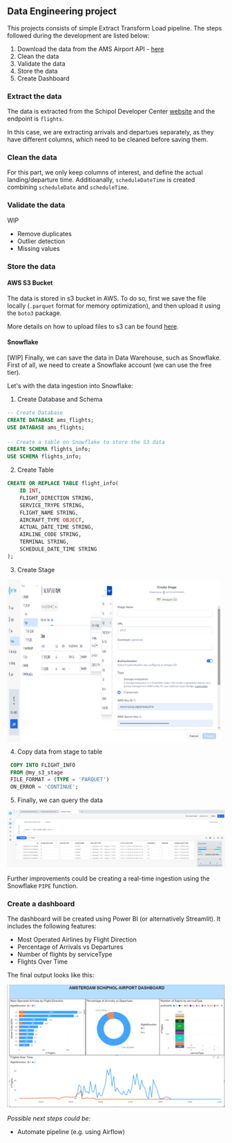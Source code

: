 ## Data Engineering project

This projects consists of simple Extract Transform Load pipeline. The steps followed during the development are listed below:

1. Download the data from the AMS Airport API - [here](https://developer.schiphol.nl/) 
2. Clean the data
3. Validate the data
4. Store the data
5. Create Dashboard

### Extract the data

The data is extracted from the Schipol Developer Center [website](https://developer.schiphol.nl/) and the endpoint is `flights`.

In this case, we are extracting arrivals and departues separately, as they have different columns, which need to be cleaned before saving them.

### Clean the data

For this part, we only keep columns of interest, and define the actual landing/departure time. Additioanally,  `scheduleDateTime` is created combining `scheduleDate` and  `scheduleTime`.

### Validate the data

WIP

- Remove duplicates
- Outlier detection
- Missing values

### Store the data

#### AWS S3 Bucket
The data is stored in  s3 bucket in AWS. To do so, first we save the file locally (`.parquet` format for memory optimization), and then upload it using the `boto3` package.

More details on how to upload files to s3 can be found [here](https://medium.com/@financial_python/uploading-files-to-aws-s3-using-python-and-boto3-622efbe1af5c).

#### Snowflake

[WIP] Finally, we can save the data in Data Warehouse, such as Snowflake. First of all, we need to create a Snowflake account (we can use the free tier).

Let's with the data ingestion into Snowflake:

1. Create Database and Schema
```sql
-- Create Database
CREATE DATABASE ams_flights;
USE DATABASE ams_flights;

-- Create a table on Snowflake to store the S3 data
CREATE SCHEMA flights_info;
USE SCHEMA flights_info;
```
2. Create Table
```sql
CREATE OR REPLACE TABLE flight_info(
    ID INT,
    FLIGHT_DIRECTION STRING,
    SERVICE_TRYPE STRING,
    FLIGHT_NAME STRING,
    AIRCRAFT_TYPE OBJECT,
    ACTUAL_DATE_TIME STRING,
    AIRLINE_CODE STRING,
    TERMINAL STRING,
    SCHEDULE_DATE_TIME STRING    
);
```
3. Create Stage


<div style="display: flex;">
    <img src="images/data.png" alt="Image 1" style="width: 49%;">
    <img src="images/stage_creation.png" alt="Image 2" style="width: 49%;">
</div>

4. Copy data from stage to table
```sql
 COPY INTO FLIGHT_INFO 
 FROM @my_s3_stage  
 FILE_FORMAT = (TYPE = 'PARQUET')
 ON_ERROR = 'CONTINUE';
```
5. Finally, we can query the data

!["Data in Snowflake"](images/result_snowflake.png)

Further improvements could be creating a real-time ingestion using the Snowflake `PIPE` function.

### Create a dashboard

The dashboard will be created using Power BI (or alternatively Streamlit). It includes the following features:

- Most Operated Airlines by Flight Direction
- Percentage of Arrivals vs Departures
- Number of flights by serviceType
- Flights Over Time

The final output looks like this:

!["PowerBI Dashboard"](images/PowerBI_Dashboard.png)

_Possible next steps could be:_

* Automate pipeline (e.g. using Airflow)


